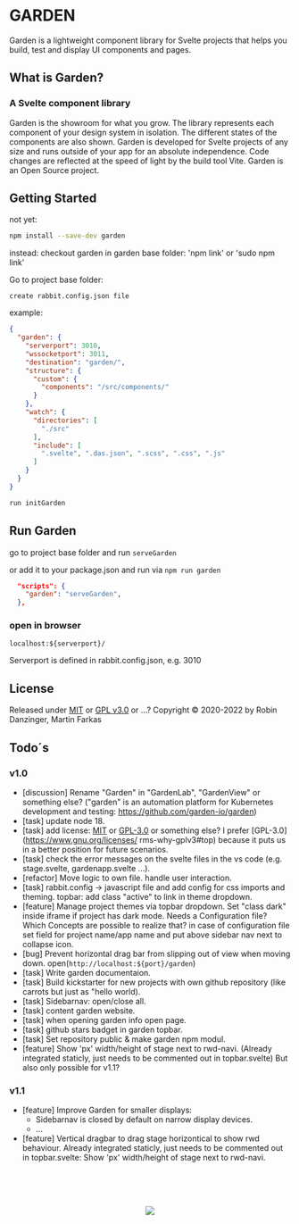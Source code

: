# GARDEN

Garden is a lightweight component library for Svelte projects that helps you build, test and display UI components and pages.

## What is Garden?

### A Svelte component library

Garden is the showroom for what you grow. The library represents each component of your design system in isolation. The different states of the components are also shown. Garden is developed for Svelte projects of any size and runs outside of your app for an absolute independence. Code changes are reflected at the speed of light by the build tool Vite. Garden is an Open Source project.

## Getting Started

not yet:

```bash
npm install --save-dev garden
```

instead:
checkout garden
in garden base folder: 'npm link' or 'sudo npm link'

Go to project base folder:

```text
create rabbit.config.json file
```

example:

```json
{
  "garden": {
    "serverport": 3010,
    "wssocketport": 3011,
    "destination": "garden/",
    "structure": {
      "custom": {
        "components": "/src/components/"
      }
    },
    "watch": {
      "directories": [
        "./src"
      ],
      "include": [
        ".svelte", ".das.json", ".scss", ".css", ".js"
      ]
    }
  }
}
```

```bash
run initGarden
```

## Run Garden

go to project base folder and run `serveGarden`

or add it to your package.json and run via `npm run garden`

```json
  "scripts": {
    "garden": "serveGarden",
  },
```

### open in browser

```text
localhost:${serverport}/ 
````

Serverport is defined in rabbit.config.json, e.g. 3010

## License

Released under [MIT](https://opensource.org/licenses/MIT) or [GPL v3.0](https://www.gnu.org/licenses/gpl-3.0.html) or ...? Copyright © 2020-2022 by Robin Danzinger, Martin Farkas

## Todo´s

### v1.0
* [discussion] Rename "Garden" in "GardenLab", "GardenView" or something else? ("garden" is an automation platform for Kubernetes development and testing: https://github.com/garden-io/garden)
* [task] update node 18.
* [task] add license: [MIT](https://opensource.org/licenses/MIT) or [GPL-3.0](https://www.gnu.org/licenses/gpl-3.0.html) or something else? I prefer [GPL-3.0](https://www.gnu.org/licenses/ rms-why-gplv3#top) because it puts us in a better position for future scenarios.
* [task] check the error messages on the svelte files in the vs code (e.g. stage.svelte, gardenapp.svelte ...).
* [refactor] Move logic to own file. handle user interaction.
* [task] rabbit.config -> javascript file and add config for css imports and theming. topbar: add class "active" to link in theme dropdown.
* [feature] Manage project themes via topbar dropdown. Set "class dark" inside iframe if project has dark mode. Needs a Configuration file? Which Concepts are possible to realize that? in case of configuration file set field for project name/app name and put above sidebar nav next to collapse icon.
* [bug] Prevent horizontal drag bar from slipping out of view when moving down.
  open(`http://localhost:${port}/garden`)
* [task] Write garden documentaion.
* [task] Build kickstarter for new projects with own github repository (like carrots but just as "hello world).
* [task] Sidebarnav: open/close all.
* [task] content garden website.
* [task] when opening garden info open page.
* [task] github stars badget in garden topbar.
* [task] Set repository public & make garden npm modul.
* [feature] Show 'px' width/height of stage next to rwd-navi. (Already integrated staticly, just needs to be commented out in topbar.svelte) But also only possible for v1.1?

### v1.1
* [feature] Improve Garden for smaller displays:
  * Sidebarnav is closed by default on narrow display devices.
  * ...
* [feature] Vertical dragbar to drag stage horizontical to show rwd behaviour. Already integrated staticly, just needs to be commented out in topbar.svelte: Show 'px' width/height of stage next to rwd-navi.

<br><br><br><p align="center"><img src="src/assets/icons/logo.svg"></p>